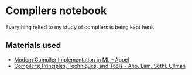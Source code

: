 Compilers notebook
==================

Everything relted to my study of compilers is being kept here.

Materials used
--------------
* [Modern Compiler Implementation in ML - Appel](http://www.cs.princeton.edu/~appel/modern/ml/)
* [Compilers: Principles, Techniques, and Tools - Aho, Lam, Sethi, Ullman](http://en.wikipedia.org/wiki/Compilers:_Principles,_Techniques,_and_Tools)
